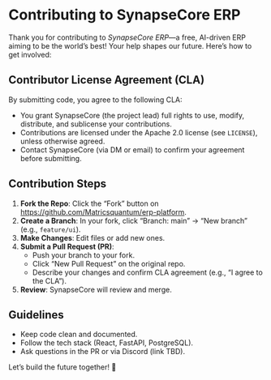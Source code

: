 # Contributing to SynapseCore ERP
Thank you for contributing to *SynapseCore ERP*—a free, AI-driven ERP aiming to be the world’s best! Your help shapes our future. Here’s how to get involved:

## Contributor License Agreement (CLA)
By submitting code, you agree to the following CLA:
- You grant SynapseCore (the project lead) full rights to use, modify, distribute, and sublicense your contributions.
- Contributions are licensed under the Apache 2.0 license (see `LICENSE`), unless otherwise agreed.
- Contact SynapseCore (via DM or email) to confirm your agreement before submitting.

## Contribution Steps
1. **Fork the Repo**: Click the “Fork” button on https://github.com/Matricsquantum/erp-platform.
2. **Create a Branch**: In your fork, click “Branch: main” → “New branch” (e.g., `feature/ui`).
3. **Make Changes**: Edit files or add new ones.
4. **Submit a Pull Request (PR)**:
   - Push your branch to your fork.
   - Click “New Pull Request” on the original repo.
   - Describe your changes and confirm CLA agreement (e.g., “I agree to the CLA”).
5. **Review**: SynapseCore will review and merge.

## Guidelines
- Keep code clean and documented.
- Follow the tech stack (React, FastAPI, PostgreSQL).
- Ask questions in the PR or via Discord (link TBD).

Let’s build the future together! 🚀
